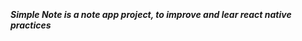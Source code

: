 <h1 align="center">
  <img src="" />
</h1>

<h5>Simple Note is a note app project, to improve and lear react native practices</h5>
